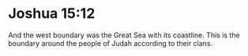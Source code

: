 # Joshua 15:12

And the west boundary was the Great Sea with its coastline. This is the boundary around the people of Judah according to their clans.
